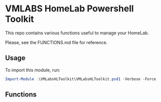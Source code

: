 
# VMLABS HomeLab Powershell Toolkit

This repo contains various functions useful to manage your HomeLab.

Please, see the FUNCTIONS.md file for reference.

## Usage

To import this module, run:

```powershell
Import-Module .\VMLabsHLToolkit\VMLabsHLToolkit.psd1 -Verbose -Force
```

## Functions
